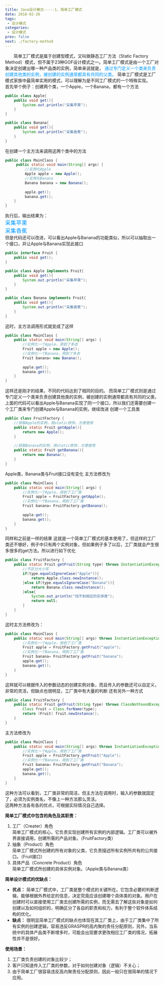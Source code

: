 ```yaml
---
title: Java设计模式-----1、简单工厂模式
date: 2018-02-26
tags:
 - 设计模式
categories:
 - 设计模式
prev: false
next: ./factory-method
---
```


&emsp;&emsp;简单工厂模式是属于创建型模式，又叫做静态工厂方法（Static Factory Method）模式，但不属于23种GOF设计模式之一。简单工厂模式是由一个工厂对象决定创建出哪一种产品类的实例，简单来说就是，
<font color=#0099ff>通过专门定义一个类来负责创建其他类的实例，被创建的实例通常都具有共同的父类。</font>
简单工厂模式是工厂模式家族中最简单实用的模式，可以理解为是不同工厂模式的一个特殊实现。  
首先举个例子：创建两个类，一个Apple，一个Banana，都有一个方法
``` java
public class Apple{
    public void get(){
        System.out.println("采集苹果");
    }
}
```
``` java
public class Banana{
    public void get(){
        System.out.println("采集香蕉");
    }
}
```
在创建一个主方法来调用这两个类中的方法
``` java
public class MainClass {
     public static void main(String[] args) {
         //实例化Apple
         Apple apple = new Apple();
         //实例化Banana
         Banana banana = new Banana();
         
         apple.get();
         banana.get();
    }
}
```
执行后，输出结果为：  
<font color=#0099ff size=4 face="黑体">采集苹果</font>  
<font color=#0099ff size=4 face="黑体">采集香蕉</font>  
但是代码还可以改进，可以看出Apple与Banana的功能类似，所以可以抽取出一个接口，并让Apple与Banana实现此接口
``` java
public interface Fruit {
    public void get();
}
```
``` java
public class Apple implements Fruit{
    public void get(){
        System.out.println("采集苹果");
    }
}
```
``` java
public class Banana implements Fruit{
    public void get(){
        System.out.println("采集香蕉");
    }
}
```
这时，主方法调用形式就变成了这样
``` java
public class MainClass {
    public static void main(String[] args) {
        //实例化一个Apple，用到了多态
        Fruit apple = new Apple();
        //实例化一个Banana，用到了多态
        Fruit banana= new Banana();
        
        apple.get();
        banana.get();    
    }
}
```
这样还是刚才的结果，不同的代码达到了相同的目的。
而简单工厂模式则是通过专门定义一个类来负责创建其他类的实例，被创建的实例通常都具有共同的父类，上面的代码可以看出Apple与Banana实现了同一个接口，所以我们还需要创建一个工厂类来专门创建Apple与Banana的实例，继续改进
创建一个工具类
``` java
public class FruitFactory {
    //获取Apple的实例，用static修饰，方便使用
    public static Fruit getApple(){
        return new Apple();
    }
    
    //获取Banana的实例，用static修饰，方便使用
    public static Fruit getBanana(){
        return new Banana();
    }
}
```
Apple类，Banana类与Fruit接口没有变化
主方法修改为
``` java
public class MainClass {
    public static void main(String[] args) {
        //实例化一个Apple，用到了工厂类
        Fruit apple = FruitFactory.getApple();
        //实例化一个Banana，用到了工厂类
        Fruit banana= FruitFactory.getBanana();
         
        apple.get();
        banana.get();
    }
}
```
同样和之前是一样的结果
这就是一个简单工厂模式的基本使用了，但这样的工厂类还不够好，例子中只有两个实例对象，但如果例子多了以后，工厂类就会产生很多很多的get方法。所以进行如下优化
``` java
public class FruitFactory {
    public static Fruit getFruit(String type) throws InstantiationException, IllegalAccessException{
        //不区分大小写
        if(type.equalsIgnoreCase("Apple")){
            return Apple.class.newInstance();
        }else if(type.equalsIgnoreCase("Banana")){
            return Banana.class.newInstance();
        }else{
            System.out.println("找不到相应的实体类");
            return null;
        }
    }
}
```
这时主方法修改为：
``` java
public class MainClass {
    public static void main(String[] args) throws InstantiationException, IllegalAccessException {
        //实例化一个Apple，用到了工厂类
        Fruit apple = FruitFactory.getFruit("apple");
        //实例化一个Banana，用到了工厂类
        Fruit banana= FruitFactory.getFruit("banana");
        apple.get();
        banana.get();
    }
}
```
这样就可以根据传入的参数动态的创建实例对象，而且传入的参数还可以自定义，非常的灵活，但缺点也很明显，工厂类中有大量的判断
还有另外一种方式
``` java
public class FruitFactory {
    public static Fruit getFruit(String type) throws ClassNotFoundException, InstantiationException, IllegalAccessException{
        Class fruit = Class.forName(type);
        return (Fruit) fruit.newInstance();
    }
}
```
主方法修改为
``` java
public class MainClass {
    public static void main(String[] args) throws InstantiationException, IllegalAccessException, ClassNotFoundException {
        //实例化一个Apple，用到了工厂类
        Fruit apple = FruitFactory.getFruit("Apple");
        //实例化一个Banana，用到了工厂类
        Fruit banana= FruitFactory.getFruit("Banana");
        apple.get();
        banana.get();
    }
}
```
这种方法可以看到，工厂类非常的简洁，但主方法在调用时，输入的参数就固定了，必须为实例类名，不像上一种方法那么灵活。  
这两种方法各有各的优点，可根据实际情况自己选择。  
 
**简单工厂模式中包含的角色及其职责：** 
1. 工厂（Creater）角色  
简单工厂模式的核心，它负责实现创建所有实例的内部逻辑。工厂类可以被外界直接调用，创建所需的产品对象。（FruitFactory类）  
2. 抽象（Product）角色  
简单工厂模式所创建的所有对象的父类，它负责描述所有实例所共有的公共接口。（Fruit接口）  
3. 具体产品（Concrete Product）角色  
简单工厂模式所创建的具体实例对象。（Apple类与Banana类）
  
**简单设计模式的优缺点：**
* **优点：** 简单工厂模式中，工厂类是整个模式的关键所在。它包含必要的判断逻辑，能够根据外界给定的信息，决定究竟应该创建哪个具体类的对象。用户在创建时可以直接使用工厂类去创建所需的实例，而无需去了解这些对象是如何创建以及如何组织的，明确区分了各自的职责和权力，有利于整个软件体系结构的优化。
* **缺点：** 很明显简单工厂模式的缺点也体现在其工厂类上，由于工厂类集中了所有实例的创建逻辑，容易违反GRASPR的高内聚的责任分配原则，另外，当系统中的具体产品类不断增多时，可能会出现要求更改相应工厂类的情况，拓展性并不是很好。  

**使用场景：**
1. 工厂类负责创建的对象比较少；
2. 客户只知道传入工厂类的参数，对于如何创建对象（逻辑）不关心；
3. 由于简单工厂很容易违反高内聚责任分配原则，因此一般只在很简单的情况下应用。